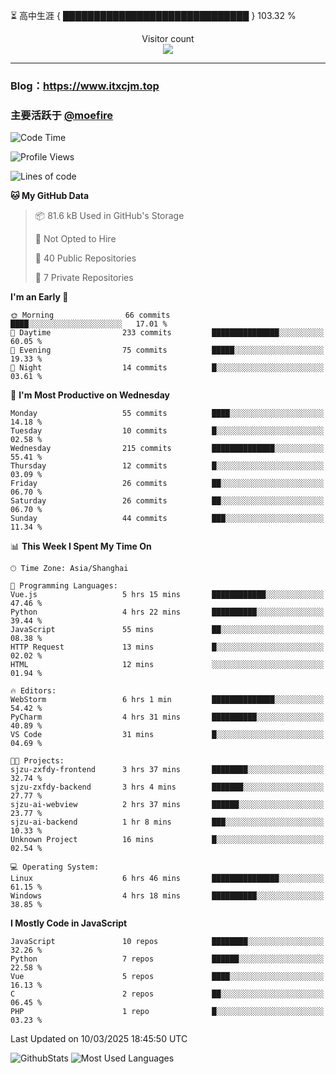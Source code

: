 ⏳ 高中生涯 { ██████████████████████████████ } 103.32 %
<p align="center"> 
  Visitor count<br>
  <img src="https://profile-counter.glitch.me/itxcjm/count.svg" />
</p>

---
### Blog：https://www.itxcjm.top
### 主要活跃于 [@moefire](https://github.com/moefire)
<!--START_SECTION:waka-->
![Code Time](http://img.shields.io/badge/Code%20Time-50%20hrs%2020%20mins-blue)

![Profile Views](http://img.shields.io/badge/Profile%20Views-2-blue)

![Lines of code](https://img.shields.io/badge/From%20Hello%20World%20I%27ve%20Written-789.4%20thousand%20lines%20of%20code-blue)

**🐱 My GitHub Data** 

> 📦 81.6 kB Used in GitHub's Storage 
 > 
> 🚫 Not Opted to Hire
 > 
> 📜 40 Public Repositories 
 > 
> 🔑 7 Private Repositories 
 > 
**I'm an Early 🐤** 

```text
🌞 Morning                66 commits          ████░░░░░░░░░░░░░░░░░░░░░   17.01 % 
🌆 Daytime                233 commits         ███████████████░░░░░░░░░░   60.05 % 
🌃 Evening                75 commits          █████░░░░░░░░░░░░░░░░░░░░   19.33 % 
🌙 Night                  14 commits          █░░░░░░░░░░░░░░░░░░░░░░░░   03.61 % 
```
📅 **I'm Most Productive on Wednesday** 

```text
Monday                   55 commits          ████░░░░░░░░░░░░░░░░░░░░░   14.18 % 
Tuesday                  10 commits          █░░░░░░░░░░░░░░░░░░░░░░░░   02.58 % 
Wednesday                215 commits         ██████████████░░░░░░░░░░░   55.41 % 
Thursday                 12 commits          █░░░░░░░░░░░░░░░░░░░░░░░░   03.09 % 
Friday                   26 commits          ██░░░░░░░░░░░░░░░░░░░░░░░   06.70 % 
Saturday                 26 commits          ██░░░░░░░░░░░░░░░░░░░░░░░   06.70 % 
Sunday                   44 commits          ███░░░░░░░░░░░░░░░░░░░░░░   11.34 % 
```


📊 **This Week I Spent My Time On** 

```text
🕑︎ Time Zone: Asia/Shanghai

💬 Programming Languages: 
Vue.js                   5 hrs 15 mins       ████████████░░░░░░░░░░░░░   47.46 % 
Python                   4 hrs 22 mins       ██████████░░░░░░░░░░░░░░░   39.44 % 
JavaScript               55 mins             ██░░░░░░░░░░░░░░░░░░░░░░░   08.38 % 
HTTP Request             13 mins             █░░░░░░░░░░░░░░░░░░░░░░░░   02.02 % 
HTML                     12 mins             ░░░░░░░░░░░░░░░░░░░░░░░░░   01.94 % 

🔥 Editors: 
WebStorm                 6 hrs 1 min         ██████████████░░░░░░░░░░░   54.42 % 
PyCharm                  4 hrs 31 mins       ██████████░░░░░░░░░░░░░░░   40.89 % 
VS Code                  31 mins             █░░░░░░░░░░░░░░░░░░░░░░░░   04.69 % 

🐱‍💻 Projects: 
sjzu-zxfdy-frontend      3 hrs 37 mins       ████████░░░░░░░░░░░░░░░░░   32.74 % 
sjzu-zxfdy-backend       3 hrs 4 mins        ███████░░░░░░░░░░░░░░░░░░   27.77 % 
sjzu-ai-webview          2 hrs 37 mins       ██████░░░░░░░░░░░░░░░░░░░   23.77 % 
sjzu-ai-backend          1 hr 8 mins         ███░░░░░░░░░░░░░░░░░░░░░░   10.33 % 
Unknown Project          16 mins             █░░░░░░░░░░░░░░░░░░░░░░░░   02.54 % 

💻 Operating System: 
Linux                    6 hrs 46 mins       ███████████████░░░░░░░░░░   61.15 % 
Windows                  4 hrs 18 mins       ██████████░░░░░░░░░░░░░░░   38.85 % 
```

**I Mostly Code in JavaScript** 

```text
JavaScript               10 repos            ████████░░░░░░░░░░░░░░░░░   32.26 % 
Python                   7 repos             ██████░░░░░░░░░░░░░░░░░░░   22.58 % 
Vue                      5 repos             ████░░░░░░░░░░░░░░░░░░░░░   16.13 % 
C                        2 repos             ██░░░░░░░░░░░░░░░░░░░░░░░   06.45 % 
PHP                      1 repo              █░░░░░░░░░░░░░░░░░░░░░░░░   03.23 % 
```




 Last Updated on 10/03/2025 18:45:50 UTC
<!--END_SECTION:waka-->
![GithubStats](https://github-readme-stats-blue-three.vercel.app/api?username=itxcjm&show_icons=true&theme=light&layout=compact&locale=cn&include_all_commits=true&count_private=true&role=OWNER,ORGANIZATION_MEMBER,COLLABORATOR)
![Most Used Languages](https://github-readme-stats-blue-three.vercel.app/api/top-langs/?username=itxcjm&theme=light&layout=compact&count_private=true&role=OWNER,ORGANIZATION_MEMBER,COLLABORATOR)
